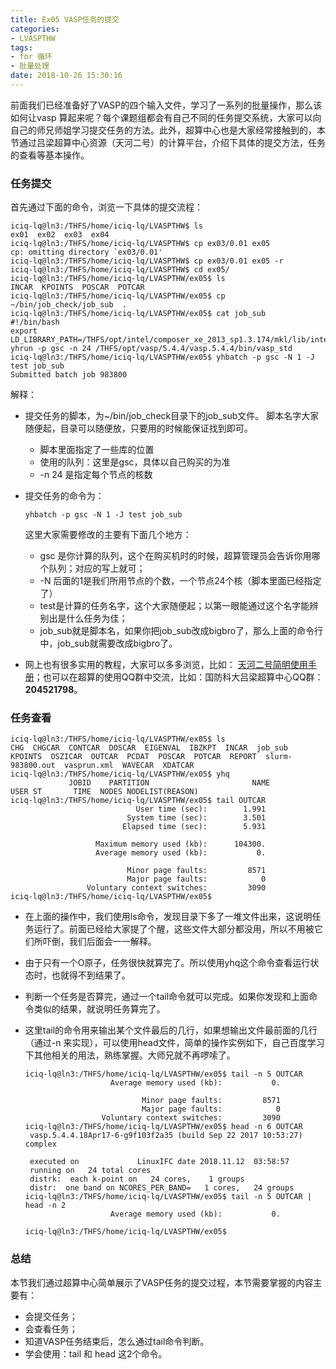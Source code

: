 ```yaml
---
title: Ex05 VASP任务的提交
categories: 
- LVASPTHW
tags: 
- for 循环
- 批量处理
date: 2018-10-26 15:30:16
---
```




前面我们已经准备好了VASP的四个输入文件，学习了一系列的批量操作，那么该如何让vasp 算起来呢？每个课题组都会有自己不同的任务提交系统，大家可以向自己的师兄师姐学习提交任务的方法。此外，超算中心也是大家经常接触到的，本节通过吕梁超算中心资源（天河二号）的计算平台，介绍下具体的提交方法，任务的查看等基本操作。



### 任务提交

首先通过下面的命令，浏览一下具体的提交流程：

```
iciq-lq@ln3:/THFS/home/iciq-lq/LVASPTHW$ ls
ex01  ex02  ex03  ex04
iciq-lq@ln3:/THFS/home/iciq-lq/LVASPTHW$ cp ex03/0.01 ex05
cp: omitting directory `ex03/0.01'
iciq-lq@ln3:/THFS/home/iciq-lq/LVASPTHW$ cp ex03/0.01 ex05 -r 
iciq-lq@ln3:/THFS/home/iciq-lq/LVASPTHW$ cd ex05/
iciq-lq@ln3:/THFS/home/iciq-lq/LVASPTHW/ex05$ ls
INCAR  KPOINTS  POSCAR  POTCAR
iciq-lq@ln3:/THFS/home/iciq-lq/LVASPTHW/ex05$ cp ~/bin/job_check/job_sub  .
iciq-lq@ln3:/THFS/home/iciq-lq/LVASPTHW/ex05$ cat job_sub 
#!/bin/bash
export LD_LIBRARY_PATH=/THFS/opt/intel/composer_xe_2013_sp1.3.174/mkl/lib/intel64:$LD_LIBRARY_PATH
yhrun -p gsc -n 24 /THFS/opt/vasp/5.4.4/vasp.5.4.4/bin/vasp_std 
iciq-lq@ln3:/THFS/home/iciq-lq/LVASPTHW/ex05$ yhbatch -p gsc -N 1 -J test job_sub 
Submitted batch job 983800

```

解释：

* 提交任务的脚本，为~/bin/job_check目录下的job_sub文件。 脚本名字大家随便起，目录可以随便放，只要用的时候能保证找到即可。

  - 脚本里面指定了一些库的位置
  - 使用的队列：这里是gsc，具体以自己购买的为准
  - -n 24 是指定每个节点的核数

* 提交任务的命令为： 

  ```
  yhbatch -p gsc -N 1 -J test job_sub 
  ```

  这里大家需要修改的主要有下面几个地方：

  * gsc 是你计算的队列，这个在购买机时的时候，超算管理员会告诉你用哪个队列；对应的写上就可；
  * -N 后面的1是我们所用节点的个数，一个节点24个核（脚本里面已经指定了）
  * test是计算的任务名字，这个大家随便起；以第一眼能通过这个名字能辨别出是什么任务为佳；
  * job_sub就是脚本名，如果你把job_sub改成bigbro了，那么上面的命令行中，job_sub就需要改成bigbro了。

* 网上也有很多实用的教程，大家可以多多浏览，比如： [天河二号简明使用手册](https://github.com/JiangLiNSCC/TH2-demos/wiki/%E5%A4%A9%E6%B2%B3%E4%BA%8C%E5%8F%B7%E7%AE%80%E6%98%8E%E4%BD%BF%E7%94%A8%E6%89%8B%E5%86%8C)；也可以在超算的使用QQ群中交流，比如：国防科大吕梁超算中心QQ群：**204521798**。

 

### 任务查看



```
iciq-lq@ln3:/THFS/home/iciq-lq/LVASPTHW/ex05$ ls
CHG  CHGCAR  CONTCAR  DOSCAR  EIGENVAL  IBZKPT  INCAR  job_sub  KPOINTS  OSZICAR  OUTCAR  PCDAT  POSCAR  POTCAR  REPORT  slurm-983800.out  vasprun.xml  WAVECAR  XDATCAR
iciq-lq@ln3:/THFS/home/iciq-lq/LVASPTHW/ex05$ yhq
             JOBID    PARTITION                       NAME             USER ST       TIME  NODES NODELIST(REASON)
iciq-lq@ln3:/THFS/home/iciq-lq/LVASPTHW/ex05$ tail OUTCAR
                            User time (sec):        1.991
                          System time (sec):        3.501
                         Elapsed time (sec):        5.931

                   Maximum memory used (kb):      104300.
                   Average memory used (kb):           0.

                          Minor page faults:         8571
                          Major page faults:            0
                 Voluntary context switches:         3090
iciq-lq@ln3:/THFS/home/iciq-lq/LVASPTHW/ex05$

```

* 在上面的操作中，我们使用ls命令，发现目录下多了一堆文件出来，这说明任务运行了。前面已经给大家提了个醒，这些文件大部分都没用，所以不用被它们所吓倒，我们后面会一一解释。

* 由于只有一个O原子，任务很快就算完了。所以使用yhq这个命令查看运行状态时，也就得不到结果了。
* 判断一个任务是否算完，通过一个tail命令就可以完成。如果你发现和上面命令类似的结果，就说明任务算完了。

* 这里tail的命令用来输出某个文件最后的几行，如果想输出文件最前面的几行（通过-n 来实现），可以使用head文件，简单的操作实例如下，自己百度学习下其他相关的用法，熟练掌握。大师兄就不再啰嗦了。

  ```
  iciq-lq@ln3:/THFS/home/iciq-lq/LVASPTHW/ex05$ tail -n 5 OUTCAR
                     Average memory used (kb):           0.
  
                            Minor page faults:         8571
                            Major page faults:            0
                   Voluntary context switches:         3090
  iciq-lq@ln3:/THFS/home/iciq-lq/LVASPTHW/ex05$ head -n 6 OUTCAR
   vasp.5.4.4.18Apr17-6-g9f103f2a35 (build Sep 22 2017 10:53:27) complex
  
   executed on             LinuxIFC date 2018.11.12  03:58:57
   running on   24 total cores
   distrk:  each k-point on   24 cores,    1 groups
   distr:  one band on NCORES_PER_BAND=   1 cores,   24 groups
  iciq-lq@ln3:/THFS/home/iciq-lq/LVASPTHW/ex05$ tail -n 5 OUTCAR | head -n 2
                     Average memory used (kb):           0.
  
  iciq-lq@ln3:/THFS/home/iciq-lq/LVASPTHW/ex05$
  
  ```



### 总结

本节我们通过超算中心简单展示了VASP任务的提交过程，本节需要掌握的内容主要有：

* 会提交任务；
* 会查看任务；
* 知道VASP任务结束后，怎么通过tail命令判断。
* 学会使用：tail 和 head 这2个命令。